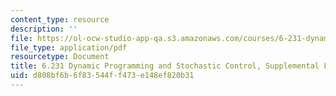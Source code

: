 ```yaml
---
content_type: resource
description: ''
file: https://ol-ocw-studio-app-qa.s3.amazonaws.com/courses/6-231-dynamic-programming-and-stochastic-control-fall-2015/d808bf6b6f83544ff473e148ef820b31_MIT6_231F15_lec5.pdf
file_type: application/pdf
resourcetype: Document
title: 6.231 Dynamic Programming and Stochastic Control, Supplemental Lecture 5
uid: d808bf6b-6f83-544f-f473-e148ef820b31
---
```

